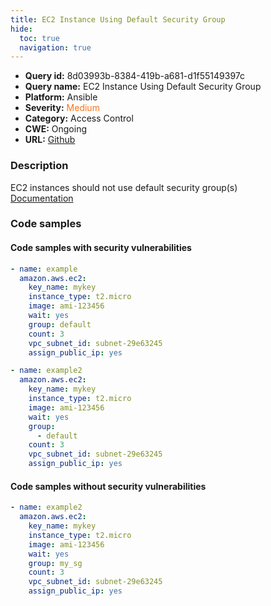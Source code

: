 ```yaml
---
title: EC2 Instance Using Default Security Group
hide:
  toc: true
  navigation: true
---
```


<style>
  .highlight .hll {
    background-color: #ff171742;
  }
  .md-content {
    max-width: 1100px;
    margin: 0 auto;
  }
</style>

-   **Query id:** 8d03993b-8384-419b-a681-d1f55149397c
-   **Query name:** EC2 Instance Using Default Security Group
-   **Platform:** Ansible
-   **Severity:** <span style="color:#ff7213">Medium</span>
-   **Category:** Access Control
-   **CWE:** Ongoing
-   **URL:** [Github](https://github.com/Checkmarx/kics/tree/master/assets/queries/ansible/aws/ec2_instance_using_default_security_group)

### Description
EC2 instances should not use default security group(s)<br>
[Documentation](https://docs.ansible.com/ansible/latest/collections/amazon/aws/ec2_module.html#parameter-group)

### Code samples
#### Code samples with security vulnerabilities
```yaml title="Positive test num. 1 - yaml file" hl_lines="7"
- name: example
  amazon.aws.ec2:
    key_name: mykey
    instance_type: t2.micro
    image: ami-123456
    wait: yes
    group: default
    count: 3
    vpc_subnet_id: subnet-29e63245
    assign_public_ip: yes

```
```yaml title="Positive test num. 2 - yaml file" hl_lines="8"
- name: example2
  amazon.aws.ec2:
    key_name: mykey
    instance_type: t2.micro
    image: ami-123456
    wait: yes
    group:
      - default
    count: 3
    vpc_subnet_id: subnet-29e63245
    assign_public_ip: yes

```


#### Code samples without security vulnerabilities
```yaml title="Negative test num. 1 - yaml file"
- name: example2
  amazon.aws.ec2:
    key_name: mykey
    instance_type: t2.micro
    image: ami-123456
    wait: yes
    group: my_sg
    count: 3
    vpc_subnet_id: subnet-29e63245
    assign_public_ip: yes

```
